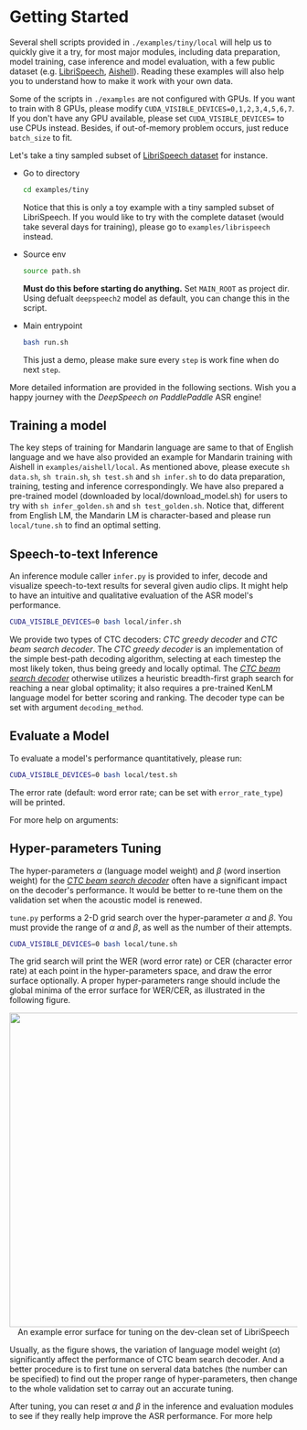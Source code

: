 # Getting Started

Several shell scripts provided in `./examples/tiny/local` will help us to quickly give it a try, for most major modules, including data preparation, model training, case inference and model evaluation, with a few public dataset (e.g. [LibriSpeech](http://www.openslr.org/12/), [Aishell](http://www.openslr.org/33)). Reading these examples will also help you to understand how to make it work with your own data.

Some of the scripts in `./examples` are not configured with GPUs. If you want to train with 8 GPUs, please modify `CUDA_VISIBLE_DEVICES=0,1,2,3,4,5,6,7`. If you don't have any GPU available, please set `CUDA_VISIBLE_DEVICES=` to use CPUs instead. Besides, if out-of-memory problem occurs, just reduce `batch_size` to fit.

Let's take a tiny sampled subset of [LibriSpeech dataset](http://www.openslr.org/12/) for instance.

- Go to directory

    ```bash
    cd examples/tiny
    ```

    Notice that this is only a toy example with a tiny sampled subset of LibriSpeech. If you would like to try with the complete dataset (would take several days for training), please go to `examples/librispeech` instead.

- Source env

    ```bash
    source path.sh
    ```
    **Must do this before starting do anything.**
    Set `MAIN_ROOT` as project dir. Using defualt `deepspeech2` model as default, you can change this in the script.

- Main entrypoint

    ```bash
    bash run.sh
    ```
    This just a demo, please make sure every `step` is work fine when do next `step`.

More detailed information are provided in the following sections. Wish you a happy journey with the *DeepSpeech on PaddlePaddle* ASR engine!

## Training a model

The key steps of training for Mandarin language are same to that of English language and we have also provided an example for Mandarin training with Aishell in ```examples/aishell/local```. As mentioned above, please execute ```sh data.sh```, ```sh train.sh```, ```sh test.sh``` and ```sh infer.sh``` to do data preparation, training, testing and inference correspondingly. We have also prepared a pre-trained model (downloaded by local/download_model.sh) for users to try with ```sh infer_golden.sh``` and ```sh test_golden.sh```. Notice that, different from English LM, the Mandarin LM is character-based and please run ```local/tune.sh``` to find an optimal setting.

## Speech-to-text Inference

An inference module caller `infer.py` is provided to infer, decode and visualize speech-to-text results for several given audio clips. It might help to have an intuitive and qualitative evaluation of the ASR model's performance.

```bash
CUDA_VISIBLE_DEVICES=0 bash local/infer.sh
```

We provide two types of CTC decoders: *CTC greedy decoder* and *CTC beam search decoder*. The *CTC greedy decoder* is an implementation of the simple best-path decoding algorithm, selecting at each timestep the most likely token, thus being greedy and locally optimal. The [*CTC beam search decoder*](https://arxiv.org/abs/1408.2873) otherwise utilizes a heuristic breadth-first graph search for reaching a near global optimality; it also requires a pre-trained KenLM language model for better scoring and ranking. The decoder type can be set with argument `decoding_method`.

## Evaluate a Model

To evaluate a model's performance quantitatively, please run:

```bash
CUDA_VISIBLE_DEVICES=0 bash local/test.sh
```

The error rate (default: word error rate; can be set with `error_rate_type`) will be printed.

For more help on arguments:

## Hyper-parameters Tuning

The hyper-parameters $\alpha$ (language model weight) and $\beta$ (word insertion weight) for the [*CTC beam search decoder*](https://arxiv.org/abs/1408.2873) often have a significant impact on the decoder's performance. It would be better to re-tune them on the validation set when the acoustic model is renewed.

`tune.py` performs a 2-D grid search over the hyper-parameter $\alpha$ and $\beta$. You must provide the range of $\alpha$ and $\beta$, as well as the number of their attempts.


```bash
CUDA_VISIBLE_DEVICES=0 bash local/tune.sh
```

 The grid search will print the WER (word error rate) or CER (character error rate) at each point in the hyper-parameters space, and draw the error surface optionally. A proper hyper-parameters range should include the global minima of the error surface for WER/CER, as illustrated in the following figure.

<p align="center">
<img src="images/tuning_error_surface.png" width=550>
<br/>An example error surface for tuning on the dev-clean set of LibriSpeech
</p>

Usually, as the figure shows, the variation of language model weight ($\alpha$) significantly affect the performance of CTC beam search decoder. And a better procedure is to first tune on serveral data batches (the number can be specified) to find out the proper range of hyper-parameters, then change to the whole validation set to carray out an accurate tuning.

After tuning, you can reset $\alpha$ and $\beta$ in the inference and evaluation modules to see if they really help improve the ASR performance. For more help
